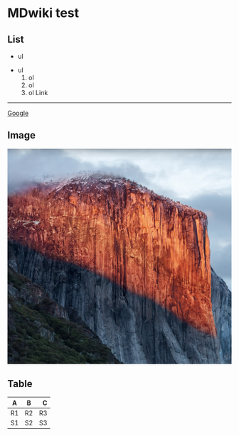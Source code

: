MDwiki test
==============
List
----
  * ul
  - ul
    1. ol
    2. ol
    3. ol
Link
------
  [Google](http://www.google.com)

Image
----
  ![local img](img/img1.png)

Table
----
  |   A   |   B   |   C   |
  | ----- |:-----:| -----:|
  | R1    | R2    | R3    |
  | S1    | S2    | S3    |